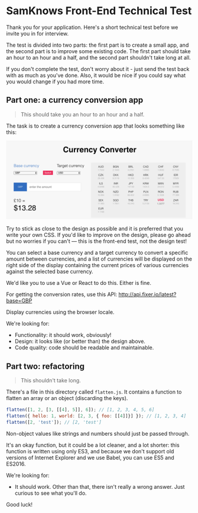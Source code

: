 # SamKnows Front-End Technical Test

Thank you for your application. Here's a short technical test before we invite
you in for interview.

The test is divided into two parts: the first part is to create a small app,
and the second part is to improve some existing code. The first part should
take an hour to an hour and a half, and the second part shouldn't take long at all.

If you don't complete the test, don't worry about it - just send the test back
with as much as you've done. Also, it would be nice if you could say what you
would change if you had more time.

## Part one: a currency conversion app

> This should take you an hour to an hour and a half.

The task is to create a currency conversion app that looks something like this:

![](./currency-convertor.png)

Try to stick as close to the design as possible and it is preferred that you write
your own CSS. If you'd like to improve on the design, please go ahead but no
worries if you can't — this is the front-end test, not the design test!

You can select a base currency and a target currency to convert a specific
amount between currencies, and a list of currencies will be displayed on the
right side of the display containing the current prices of various currencies
against the selected base currency.

We'd like you to use a Vue or React to do this. Either is fine.

For getting the conversion rates, use this API: http://api.fixer.io/latest?base=GBP

Display currencies using the browser locale.

We're looking for:

- Functionality: it should work, obviously!
- Design: it looks like (or better than) the design above.
- Code quality: code should be readable and maintainable.

## Part two: refactoring

> This shouldn't take long.

There's a file in this directory called `flatten.js`. It contains a function to
flatten an array or an object (discarding the keys).

```js
flatten([1, 2, [3, [[4], 5]], 6]); // [1, 2, 3, 4, 5, 6]
flatten({ hello: 1, world: [2, 3, { foo: [[4]]}] }); // [1, 2, 3, 4]
flatten([2, 'test']); // [2, 'test']
```

Non-object values like strings and numbers should just be passed through.

It's an okay function, but it could be a lot cleaner, and a lot shorter: this
function is written using only ES3, and because we don't support old versions
of Internet Explorer and we use Babel, you can use ES5 and ES2016.

We're looking for:

- It should work. Other than that, there isn't really a wrong answer. Just curious
to see what you'll do.

Good luck!